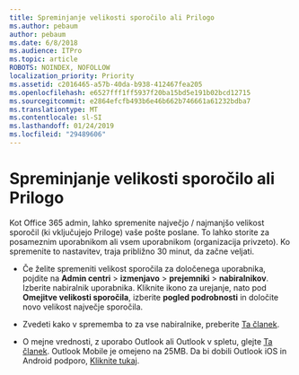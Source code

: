 ```yaml
---
title: Spreminjanje velikosti sporočilo ali Prilogo
ms.author: pebaum
author: pebaum
ms.date: 6/8/2018
ms.audience: ITPro
ms.topic: article
ROBOTS: NOINDEX, NOFOLLOW
localization_priority: Priority
ms.assetid: c2016465-a57b-40da-b938-412467fea205
ms.openlocfilehash: e6527fff1ff5937f20ba15bd5e191b02bcd12715
ms.sourcegitcommit: e2864efcfb493b6e46b662b746661a61232bdba7
ms.translationtype: MT
ms.contentlocale: sl-SI
ms.lasthandoff: 01/24/2019
ms.locfileid: "29489606"
---
```

# <a name="changing-message-or-attachment-size"></a>Spreminjanje velikosti sporočilo ali Prilogo

Kot Office 365 admin, lahko spremenite največjo / najmanjšo velikost sporočil (ki vključujejo Priloge) vaše pošte poslane. To lahko storite za posameznim uporabnikom ali vsem uporabnikom (organizacija privzeto). Ko spremenite to nastavitev, traja približno 30 minut, da začne veljati.
  
- Če želite spremeniti velikost sporočila za določenega uporabnika, pojdite na **Admin centri** \> **izmenjavo** \> **prejemniki** \> **nabiralnikov**. Izberite nabiralnik uporabnika. Kliknite ikono za urejanje, nato pod **Omejitve velikosti sporočila**, izberite **pogled podrobnosti** in določite novo velikost največje sporočila. 
    
- Zvedeti kako v sprememba to za vse nabiralnike, preberite [Ta članek](https://www.microsoft.com/en-us/microsoft-365/blog/2015/04/15/office-365-now-supports-larger-email-messages-up-to-150-mb/).
    
- O mejne vrednosti, z uporabo Outlook ali Outlook v spletu, glejte [Ta članek](https://technet.microsoft.com/en-us/library/exchange-online-limits.aspx#MessageLimits). Outlook Mobile je omejeno na 25MB. Da bi dobili Outlook iOS in Android podporo, [Kliknite tukaj](https://support.office.com/en-us/article/Get-in-app-help-for-Outlook-for-iOS-and-Android-218a22d1-9fa5-4889-b689-de1c63493243).
    

